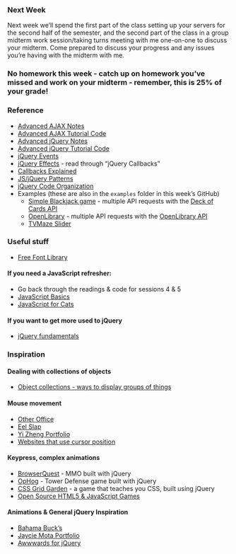 ### Next Week

Next week we’ll spend the first part of the class setting up your servers for the second half of the semester, and the second part of the class in a group midterm work session/taking turns meeting with me one-on-one to discuss your midterm. Come prepared to discuss your progress and any issues you’re having with the midterm with me.


### No homework this week - catch up on homework you’ve missed and work on your midterm - remember, this is 25% of your grade!

### Reference
- [Advanced AJAX Notes](advanced_ajax.md)
- [Advanced AJAX Tutorial Code](https://drive.google.com/file/d/1wbr-3GtMXN3rZFdI8KGEmwuJzPLBs9Kd/view?usp=sharing)
- [Advanced jQuery Notes](advanced_jquery.md)
- [Advanced jQuery Tutorial Code](https://drive.google.com/file/d/1bWAbonfRTuLWfeHcauUX0CM5KBwiT8ue/view?usp=sharing)
- [jQuery Events](https://www.w3schools.com/jquery/jquery_events.asp)
- [jQuery Effects](https://www.w3schools.com/jquery/jquery_hide_show.asp) - read through “jQuery Callbacks”
- [Callbacks Explained](https://javascript.info/callbacks)
- [JS/jQuery Patterns](http://shichuan.github.io/javascript-patterns/)
- [jQuery Code Organization](https://learn.jquery.com/code-organization/concepts/)
- Examples (these are also in the `examples` folder in this week’s GitHub)
  - [Simple Blackjack game](https://drive.google.com/file/d/10q9ENZQJo0NhihMCBIoGk5J7cV4VD0Q0/view?usp=sharing) - multiple API requests with the [Deck of Cards API](https://deckofcardsapi.com/)
  - [OpenLibrary](https://drive.google.com/file/d/1SChwrZnDBBDAtp5F6m7FSBAqhwE6uD6G/view?usp=sharing) - multiple API requests with the [OpenLibrary API](https://openlibrary.org/developers/api)
  - [TVMaze Slider](https://drive.google.com/file/d/1wbr-3GtMXN3rZFdI8KGEmwuJzPLBs9Kd/view?usp=sharing)

### Useful stuff
- [Free Font Library](https://typotheque.luuse.fun/)

#### If you need a JavaScript refresher:

- Go back through the readings & code for sessions 4 & 5
- [JavaScript Basics](http://jqfundamentals.com/chapter/javascript-basics)
- [JavaScript for Cats](http://jsforcats.com/)

#### If you want to get more used to jQuery

- [jQuery fundamentals](http://jqfundamentals.com/)

### Inspiration
#### Dealing with collections of objects
- [Object collections - ways to display groups of things](https://www.are.na/agnes-cameron/web-object-collections)
#### Mouse movement
- [Other Office](https://otheroffice.net/)
- [Eel Slap](http://eelslap.com/)
- [Yi Zheng Portfolio](https://www.yiii.info/)
- [Websites that use cursor position](https://www.are.na/agnes-cameron/web-sites-that-use-cursor-position)
#### Keypress, complex animations
- [BrowserQuest](https://browserquest.herokuapp.com/) - MMO built with jQuery
- [OpHog](https://ophog.bot.land/) - Tower Defense game built with jQuery
- [CSS Grid Garden](https://cssgridgarden.com/) - a game that teaches you CSS, built using jQuery
- [Open Source HTML5 & JavaScript Games](https://www.edopedia.com/blog/open-source-html5-and-javascript-games/)
#### Animations & General jQuery Inspiration
- [Bahama Buck’s](https://bahamabucks.com/)
- [Jaycie Mota Portfolio](https://byjayciemota.com/)
- [Awwwards for jQuery](https://www.awwwards.com/websites/jquery/)
